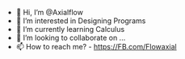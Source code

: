 - 👋 Hi, I’m @Axialflow
- 👀 I’m interested in Designing Programs
- 🌱 I’m currently learning Calculus
- 💞️ I’m looking to collaborate on ...
- 📫 How to reach me? - <https://FB.com/Flowaxial>

<!---
Axialflow/Axialflow is a ✨ special ✨ repository because its `README.md` (this file) appears on your GitHub profile.
You can click the Preview link to take a look at your changes.
--->
